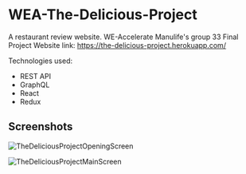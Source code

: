 # WEA-The-Delicious-Project
A restaurant review website. 
WE-Accelerate Manulife's group 33 Final Project
Website link: https://the-delicious-project.herokuapp.com/

Technologies used: 
* REST API
* GraphQL
* React
* Redux

## Screenshots
![TheDeliciousProjectOpeningScreen](https://user-images.githubusercontent.com/42325719/132775446-764bb9a5-ccce-451c-b91c-2adb5ea17c16.PNG)

![TheDeliciousProjectMainScreen](https://user-images.githubusercontent.com/42325719/132775671-a6b7351a-30c1-4d2d-83a3-d5a8e4f8562e.PNG)
